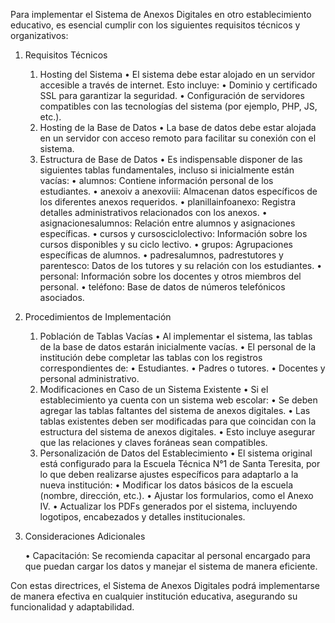 Para implementar el Sistema de Anexos Digitales en otro establecimiento educativo, es esencial cumplir con los siguientes requisitos técnicos y organizativos:

1. Requisitos Técnicos

	1.	Hosting del Sistema
	•	El sistema debe estar alojado en un servidor accesible a través de internet. Esto incluye:
	•	Dominio y certificado SSL para garantizar la seguridad.
	•	Configuración de servidores compatibles con las tecnologías del sistema (por ejemplo, PHP, JS, etc.).
	2.	Hosting de la Base de Datos
	•	La base de datos debe estar alojada en un servidor con acceso remoto para facilitar su conexión con el sistema.
	3.	Estructura de Base de Datos
	•	Es indispensable disponer de las siguientes tablas fundamentales, incluso si inicialmente están vacías:
	•	alumnos: Contiene información personal de los estudiantes.
	•	anexoiv a anexoviii: Almacenan datos específicos de los diferentes anexos requeridos.
	•	planillainfoanexo: Registra detalles administrativos relacionados con los anexos.
	•	asignacionesalumnos: Relación entre alumnos y asignaciones específicas.
	•	cursos y cursosciclolectivo: Información sobre los cursos disponibles y su ciclo lectivo.
	•	grupos: Agrupaciones específicas de alumnos.
	•	padresalumnos, padrestutores y parentesco: Datos de los tutores y su relación con los estudiantes.
	•	personal: Información sobre los docentes y otros miembros del personal.
	•	teléfono: Base de datos de números telefónicos asociados.

2. Procedimientos de Implementación

	1.	Población de Tablas Vacías
	•	Al implementar el sistema, las tablas de la base de datos estarán inicialmente vacías.
	•	El personal de la institución debe completar las tablas con los registros correspondientes de:
	•	Estudiantes.
	•	Padres o tutores.
	•	Docentes y personal administrativo.
	2.	Modificaciones en Caso de un Sistema Existente
	•	Si el establecimiento ya cuenta con un sistema web escolar:
	•	Se deben agregar las tablas faltantes del sistema de anexos digitales.
	•	Las tablas existentes deben ser modificadas para que coincidan con la estructura del sistema de anexos digitales.
	•	Esto incluye asegurar que las relaciones y claves foráneas sean compatibles.
	3.	Personalización de Datos del Establecimiento
	•	El sistema original está configurado para la Escuela Técnica N°1 de Santa Teresita, por lo que deben realizarse ajustes específicos para adaptarlo a la nueva institución:
	•	Modificar los datos básicos de la escuela (nombre, dirección, etc.).
	•	Ajustar los formularios, como el Anexo IV.
	•	Actualizar los PDFs generados por el sistema, incluyendo logotipos, encabezados y detalles institucionales.

4. Consideraciones Adicionales

	•	Capacitación: Se recomienda capacitar al personal encargado para que puedan cargar los datos y manejar el sistema de manera eficiente.

Con estas directrices, el Sistema de Anexos Digitales podrá implementarse de manera efectiva en cualquier institución educativa, asegurando su funcionalidad y adaptabilidad.

